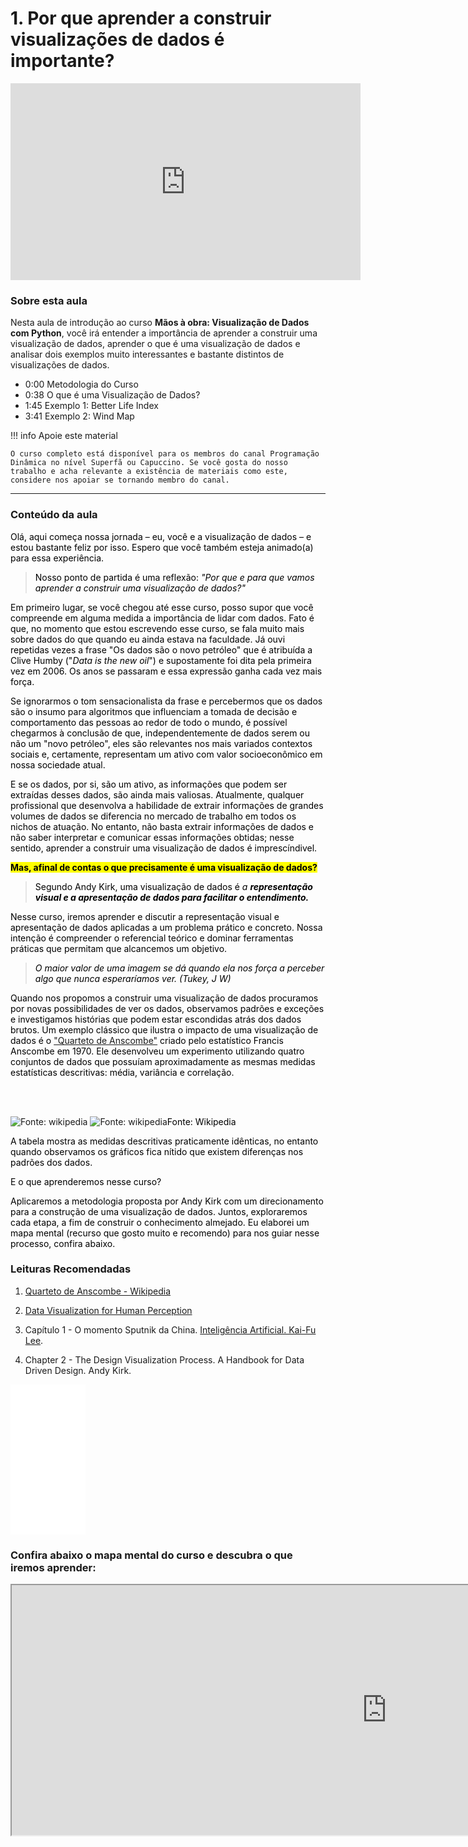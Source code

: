 # 1. Por que aprender a construir visualizações de dados é importante?

<iframe width="560" height="315" src="https://www.youtube.com/embed/QGhDlGTLcSU?si=sCPrqzXidLYD1iJz" title="YouTube video player" frameborder="0" allow="accelerometer; autoplay; clipboard-write; encrypted-media; gyroscope; picture-in-picture; web-share" allowfullscreen></iframe>

### Sobre esta aula

Nesta aula de introdução ao curso **Mãos à obra: Visualização de Dados com Python**, você irá entender a importância de aprender a construir uma visualização de dados, aprender o que é uma visualização de dados e analisar dois exemplos muito interessantes e bastante distintos de visualizações de dados.

- 0:00 Metodologia do Curso
- 0:38 O que é uma Visualização de Dados?
- 1:45 Exemplo 1: Better Life Index
- 3:41 Exemplo 2: Wind Map 

!!! info Apoie este material

    O curso completo está disponível para os membros do canal Programação Dinâmica no nível Superfã ou Capuccino. Se você gosta do nosso trabalho e acha relevante a existência de materiais como este, considere nos apoiar se tornando membro do canal.


----
### Conteúdo da aula
<p><span style="color:rgb(0, 0, 0)" rel="color: rgb(0, 0, 0);" data-verified="redactor" data-redactor-tag="span" data-redactor-style="color: rgb(0, 0, 0);">Olá, aqui começa nossa jornada – eu, você e a visualização de dados – e estou bastante feliz por isso. Espero que você também esteja animado(a) para essa experiência.</span>
</p>
<blockquote><span style="color:rgb(0, 0, 0)" rel="color: rgb(0, 0, 0);" data-verified="redactor" data-redactor-tag="span" data-redactor-style="color: rgb(0, 0, 0);">Nosso ponto de partida é uma reflexão: <em data-redactor-tag="em">"Por que e para que vamos aprender a construir uma visualização de dados?"</em></span>
</blockquote>
<p><span style="color:rgb(0, 0, 0)" rel="color: rgb(0, 0, 0);" data-verified="redactor" data-redactor-tag="span" data-redactor-style="color: rgb(0, 0, 0);">Em primeiro lugar, se você chegou até esse curso, posso supor que você compreende em alguma medida a importância de lidar com dados. Fato é que, no momento que estou escrevendo esse curso, se fala muito mais sobre dados do que quando eu ainda estava na faculdade. Já ouvi repetidas vezes a frase "Os dados são o novo petróleo" que é atribuída a Clive Humby ("<em data-redactor-tag="em">Data is the new oil</em>") e supostamente foi dita pela primeira vez em 2006. Os anos se passaram e essa expressão ganha cada vez mais força.</span>
</p>
<p><span style="color:rgb(0, 0, 0)" rel="color: rgb(0, 0, 0);" data-verified="redactor" data-redactor-tag="span" data-redactor-style="color: rgb(0, 0, 0);">Se ignorarmos o tom sensacionalista da frase e percebermos que os dados são o insumo para algoritmos que influenciam a tomada de decisão e comportamento das pessoas ao redor de todo o mundo, é possível chegarmos à conclusão de que, independentemente de dados serem ou não um "novo petróleo", eles são relevantes nos mais variados contextos sociais e, certamente, representam um ativo com valor socioeconômico em nossa sociedade atual.<br/></span>
</p>
<p><span style="color:rgb(0, 0, 0)" rel="color: rgb(0, 0, 0);" data-verified="redactor" data-redactor-tag="span" data-redactor-style="color: rgb(0, 0, 0);">E se os dados, por si, são um ativo, as informações que podem ser extraídas desses dados, são ainda mais valiosas. Atualmente, qualquer profissional que desenvolva a habilidade de extrair informações de grandes volumes de dados se diferencia no mercado de trabalho em todos os nichos de atuação. No entanto, não basta extrair informações de dados e não saber interpretar e comunicar essas informações obtidas; nesse sentido, aprender a construir uma visualização de dados é imprescíndivel.</span>
</p>
<p><span style="color:rgb(0, 0, 0)" rel="color: rgb(0, 0, 0);" data-verified="redactor" data-redactor-tag="span" data-redactor-style="color: rgb(0, 0, 0);"><span style="background-color:rgb(255, 255, 0)" rel="background-color: rgb(255, 255, 0);" data-verified="redactor" data-redactor-tag="span" data-redactor-style="background-color: rgb(255, 255, 0);"><strong data-redactor-tag="strong">Mas, afinal de contas o que precisamente é uma visualização de dados?</strong></span></span>
</p>
<blockquote><span style="color:rgb(0, 0, 0)" rel="color: rgb(0, 0, 0);" data-verified="redactor" data-redactor-tag="span" data-redactor-style="color: rgb(0, 0, 0);">Segundo Andy Kirk, uma visualização de dados é <em data-redactor-tag="em">a <strong data-redactor-tag="strong">representação visual e a apresentação de dados para facilitar o entendimento.</strong><br/></em></span>
</blockquote>
<p><span style="color:rgb(0, 0, 0)" rel="color: rgb(0, 0, 0);" data-verified="redactor" data-redactor-tag="span" data-redactor-style="color: rgb(0, 0, 0);">Nesse curso, iremos aprender e discutir a representação visual e apresentação de dados aplicadas a um problema prático e concreto. Nossa intenção é compreender o referencial teórico e dominar ferramentas práticas que permitam que alcancemos um objetivo.</span>
</p>
<blockquote><em data-redactor-tag="em"><span style="color:rgb(0, 0, 0)" rel="color: rgb(0, 0, 0);" data-verified="redactor" data-redactor-tag="span" data-redactor-style="color: rgb(0, 0, 0);">O maior valor de uma imagem se dá quando ela nos força a perceber algo que nunca esperaríamos ver. (Tukey, J W)</span></em>
</blockquote>
<p><span style="color:rgb(0, 0, 0)" rel="color: rgb(0, 0, 0);" data-verified="redactor" data-redactor-tag="span" data-redactor-style="color: rgb(0, 0, 0);">Quando nos propomos a construir uma visualização de dados procuramos por novas possibilidades de ver os dados, observamos padrões e exceções e investigamos histórias que podem estar escondidas atrás dos dados brutos. Um exemplo clássico que ilustra o impacto de uma visualização de dados é o <a href="https://pt.wikipedia.org/wiki/Quarteto_de_Anscombe">"Quarteto de Anscombe"</a> criado pelo estatístico Francis Anscombe em 1970. Ele desenvolveu um experimento utilizando quatro conjuntos de dados que possuíam aproximadamente as mesmas medidas estatísticas descritivas: média, variância e correlação.</span>
</p>
<p><span style="color:rgb(0, 0, 0)" rel="color: rgb(0, 0, 0);" data-verified="redactor" data-redactor-tag="span" data-redactor-style="color: rgb(0, 0, 0);"><br/></span><img src="https://assets.memberkit.com.br/rails/active_storage/blobs/eyJfcmFpbHMiOnsibWVzc2FnZSI6IkJBaHBBOGFQQXc9PSIsImV4cCI6bnVsbCwicHVyIjoiYmxvYl9pZCJ9fQ==--55f06962cfdccb049639e1377a682de828a23976/Captura%20de%20Tela%202020-06-27%20a%CC%80s%2021.02.34.png" alt data-verified="redactor"/><span style="color:rgb(0, 0, 0)" rel="color: rgb(0, 0, 0);" data-verified="redactor" data-redactor-tag="span" data-redactor-style="color: rgb(0, 0, 0);"><br/></span>
</p>
<p><img src="https://assets.memberkit.com.br/rails/active_storage/blobs/eyJfcmFpbHMiOnsibWVzc2FnZSI6IkJBaHBBOENQQXc9PSIsImV4cCI6bnVsbCwicHVyIjoiYmxvYl9pZCJ9fQ==--bb24d626b253c81af7aaeea3e1731c02f5660366/Captura%20de%20Tela%202020-06-27%20a%CC%80s%2020.50.21.png" alt="Fonte: wikipedia" data-verified="redactor"/><span style="color:rgb(0, 0, 0)" rel="color: rgb(0, 0, 0);" data-verified="redactor" data-redactor-tag="span" data-redactor-style="color: rgb(0, 0, 0);"> </span><img src="https://assets.memberkit.com.br/rails/active_storage/blobs/eyJfcmFpbHMiOnsibWVzc2FnZSI6IkJBaHBBOEdQQXc9PSIsImV4cCI6bnVsbCwicHVyIjoiYmxvYl9pZCJ9fQ==--083cd603929d555e354b43c84cb39207703af970/Captura%20de%20Tela%202020-06-27%20a%CC%80s%2020.50.14.png" alt="Fonte: wikipedia" data-verified="redactor"/><span style="color:rgb(0, 0, 0)" rel="color: rgb(0, 0, 0);" data-verified="redactor" data-redactor-tag="span" data-redactor-style="color: rgb(0, 0, 0);">Fonte: Wikipedia</span>
</p>
<p><span style="color:rgb(0, 0, 0)" rel="color: rgb(0, 0, 0);" data-verified="redactor" data-redactor-tag="span" data-redactor-style="color: rgb(0, 0, 0);">A tabela mostra as medidas descritivas praticamente idênticas, no entanto quando observamos os gráficos fica nítido que existem diferenças nos padrões dos dados.</span>
</p>
<p><span style="color:rgb(0, 0, 0)" rel="color: rgb(0, 0, 0);" data-verified="redactor" data-redactor-tag="span" data-redactor-style="color: rgb(0, 0, 0);">E o que aprenderemos nesse curso?</span>
</p>
<p><span style="color:rgb(0, 0, 0)" rel="color: rgb(0, 0, 0);" data-verified="redactor" data-redactor-tag="span" data-redactor-style="color: rgb(0, 0, 0);">Aplicaremos a metodologia proposta por Andy Kirk com um direcionamento para a construção de uma visualização de dados. Juntos, exploraremos cada etapa, a fim de construir o conhecimento almejado. Eu elaborei um mapa mental (recurso que gosto muito e recomendo) para nos guiar nesse processo, confira abaixo.<br/></span>
</p>
<p><span style="color:rgb(0, 0, 0)" rel="color: rgb(0, 0, 0);" data-verified="redactor" data-redactor-tag="span" data-redactor-style="color: rgb(0, 0, 0);"></span>
</p>

### Leituras Recomendadas

1. [Quarteto de Anscombe - Wikipedia](https://pt.wikipedia.org/wiki/Quarteto_de_Anscombe)
2. <a href="https://www.interaction-design.org/literature/book/the-encyclopedia-of-human-computer-interaction-2nd-ed/data-visualization-for-human-perception#:~:text=Data%20visualization%20is%20effective%20because,is%20extremely%20fast%20and%20efficient.">Data Visualization for Human Perception</a>
3. Capítulo 1 - O momento Sputnik da China. [Inteligência Artificial. Kai-Fu Lee](https://amzn.to/3MpAMZP).

4. Chapter 2 - The Design Visualization Process. A Handbook for Data Driven Design. Andy Kirk.

<iframe sandbox="allow-popups allow-scripts allow-modals allow-forms allow-same-origin" style="width:120px;height:240px;" marginwidth="0" marginheight="0" scrolling="no" frameborder="0" src="//ws-na.amazon-adsystem.com/widgets/q?ServiceVersion=20070822&OneJS=1&Operation=GetAdHtml&MarketPlace=BR&source=ss&ref=as_ss_li_til&ad_type=product_link&tracking_id=hallpaz-20&language=pt_BR&marketplace=amazon&region=BR&placement=1473912148&asins=1473912148&linkId=deb37b81497c145c3e8e86c388c25679&show_border=true&link_opens_in_new_window=true"></iframe>

### Confira abaixo o mapa mental do curso e descubra o que iremos aprender:

<iframe src="https://www.mindmeister.com/maps/public_map_shell/1548595849/metodologia-de-visualiza-o-de-dados-por-andy-kirk?width=1200&amp;height=800&amp;z=auto" style="color:rgb(18, 38, 63);font-family:&quot;Cerebri Sans&quot;, sans-serif;font-size:15px" width="1200" height="400">
</iframe>